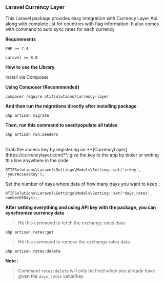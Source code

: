 ### Laravel Currency Layer

This Laravel package provides easy integration with Currency Layer Api along with complete list for countries with flag information. It also comes with command to auto sync rates for each currency 

__Requirements__

```PHP >= 7.4``` 

```Laravel >= 8.0```

__How to use the Library__


Install via Composer

__Using Composer (Recommended)__


```
composer require otifsolutions/currency-layer 
```

__And then run the migrations directly after installing package__

```
php artisan migrate
```

__Then, run this command to seed/populate all tables__

```
php artisan run:seeders
```

<br>
Grab the access key by registering on **[CurrencyLayer](https://currencylayer.com)**, give the key to the app by tinker or writing this line anywhere in the code

```
OTIFSolutions\Laravel\Settings\Models\Setting::set('crkey', 'yourAccessKey');
```

Set the number of days where data of how many days you want to keep :

```
OTIFSolutions\Laravel\Settings\Models\Setting::set('days_rates', numberOfDays);
```

__After setting everything and using API key with the package, you can synchronize currency data__

> Hit this command to fetch the exchange rates data

```
php artisan rates:get
```

> Hit this command to remove the exchange rates data

```
php artisan rates:delete
```
**Note :**

> Command `rates:delete` will only be fired when you already have given the `days_rates` value/key
